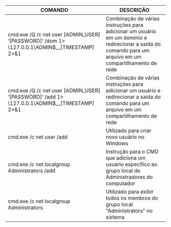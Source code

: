 | COMANDO | DESCRIÇÃO |
|--------------------------------------------|--------------------------------------------------------------------------------------|
| cmd.exe /Q /c net user [ADMIN_USER] ‘[PASSWORD]’ /dom 1> \\127.0.0.1\ADMIN$\__[TIMESTAMP] 2>&1 | Combinação de várias instruções para adicionar um usuário em um domínio e redirecionar a saída do comando para um arquivo em um compartilhamento de rede |
| cmd.exe /Q /c net user [ADMIN_USER] ‘[PASSWORD]’ /add 1> \\127.0.0.1\ADMIN$\__[TIMESTAMP] 2>&1 | Combinação de várias instruções para adicionar um usuário e redirecionar a saída do comando para um arquivo em um compartilhamento de rede |
| cmd.exe /c net user <nome> /add | Utilizado para criar novo usuário no Windows |
| cmd.exe /c net localgroup Administrators <nome> /add | Instrução para o CMD que adiciona um usuário específico ao grupo local de Administradores do computador |
| cmd.exe /c net localgroup Administrators | Utilizado para exibir todos os membros do grupo local "Administrators" no sistema |
